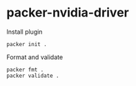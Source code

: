 # packer-nvidia-driver

Install plugin

```
packer init .
```

Format and validate

```
packer fmt .
packer validate .
```
